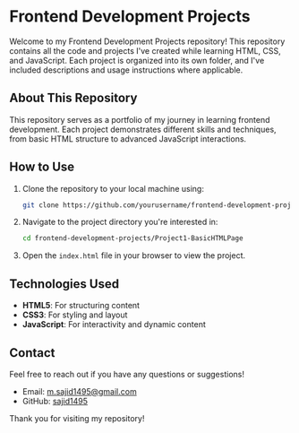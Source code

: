 # Frontend Development Projects

Welcome to my Frontend Development Projects repository! This repository contains all the code and projects I've created while learning HTML, CSS, and JavaScript. Each project is organized into its own folder, and I've included descriptions and usage instructions where applicable.

## About This Repository

This repository serves as a portfolio of my journey in learning frontend development. Each project demonstrates different skills and techniques, from basic HTML structure to advanced JavaScript interactions.

## How to Use

1. Clone the repository to your local machine using:
    ```sh
    git clone https://github.com/yourusername/frontend-development-projects.git
    ```
2. Navigate to the project directory you're interested in:
    ```sh
    cd frontend-development-projects/Project1-BasicHTMLPage
    ```
3. Open the `index.html` file in your browser to view the project.

## Technologies Used

- **HTML5**: For structuring content
- **CSS3**: For styling and layout
- **JavaScript**: For interactivity and dynamic content

## Contact

Feel free to reach out if you have any questions or suggestions!

- Email: m.sajid1495@gmail.com
- GitHub: [sajid1495](https://github.com/sajid1495)

Thank you for visiting my repository!
